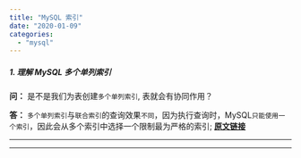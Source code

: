 ```yaml
---
title: "MySQL 索引"
date: "2020-01-09"
categories: 
  - "mysql"
---
```


##### 1\. 理解 MySQL 多个单列索引

**问：** 是不是我们为表创建`多个单列索引`, 表就会有协同作用？

**答：** `多个单列索引`与`联合索引`的查询效果`不同`，因为执行查询时，MySQL`只能使用一个索引`，因此会从多个索引中选择一个限制最为严格的索引; **[原文链接](https://www.cnblogs.com/wqbin/p/12053538.html "原文链接")**

* * *

* * *
